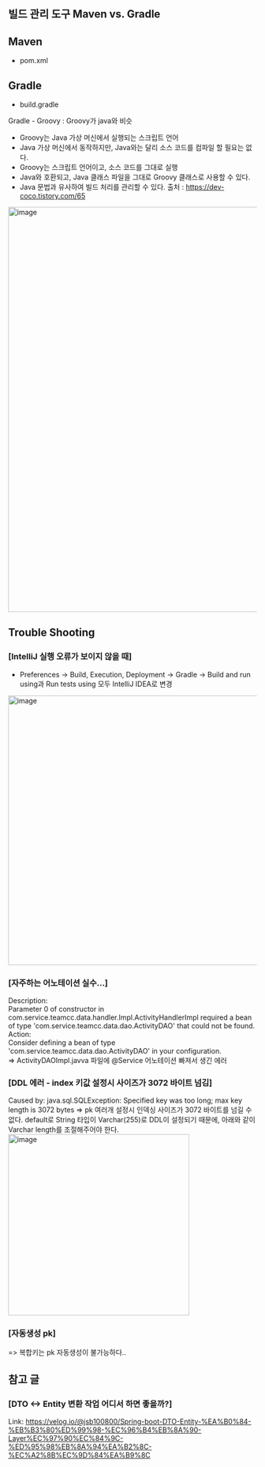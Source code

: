 ## 빌드 관리 도구 Maven vs. Gradle
## Maven
- pom.xml

## Gradle
- build.gradle

Gradle - Groovy : Groovy가 java와 비슷   
- Groovy는 Java 가상 머신에서 실행되는 스크립트 언어
- Java 가상 머신에서 동작하지만, Java와는 달리 소스 코드를 컴파일 할 필요는 없다.
- Groovy는 스크립트 언어이고, 소스 코드를 그대로 실행
- Java와 호환되고, Java 클래스 파일을 그대로 Groovy 클래스로 사용할 수 있다.
- Java 문법과 유사하여 빌드 처리를 관리할 수 있다.
출처 : https://dev-coco.tistory.com/65

<img width="820" alt="image" src="https://github.com/YeJi222/Ver2.0/assets/70511859/0e030e74-b1ca-4d50-9872-04ca01840eff">

## Trouble Shooting
### [IntelliJ 실행 오류가 보이지 않을 때]    
- Preferences -> Build, Execution, Deployment -> Gradle -> Build and run using과 Run tests using 모두 IntelliJ IDEA로 변경
<img width="546" alt="image" src="https://github.com/YeJi222/Ver2.0/assets/70511859/c9d36086-8c49-4ce6-bd0d-236eccaab516">

### [자주하는 어노테이션 실수...]
Description:   
Parameter 0 of constructor in com.service.teamcc.data.handler.Impl.ActivityHandlerImpl required a bean of type 'com.service.teamcc.data.dao.ActivityDAO' that could not be found.   
Action:   
Consider defining a bean of type 'com.service.teamcc.data.dao.ActivityDAO' in your configuration.   
=> ActivityDAOImpl.javva 파일에 @Service 어노테이션 빠져서 생긴 에러

### [DDL 에러 - index 키값 설정시 사이즈가 3072 바이트 넘김]
Caused by: java.sql.SQLException: Specified key was too long; max key length is 3072 bytes
=> pk 여러개 설정시 인덱싱 사이즈가 3072 바이트를 넘길 수 없다. default로 String 타입이 Varchar(255)로 DDL이 설정되기 때문에, 아래와 같이 Varchar length를 조절해주어야 한다.   
<img width="367" alt="image" src="https://github.com/YeJi222/Ver2.0/assets/70511859/5d77f29e-d0e4-46e8-85ab-c3cc472c4186">

### [자동생성 pk]
=> 복합키는 pk 자동생성이 불가능하다..

## 참고 글
### [DTO <-> Entity 변환 작업 어디서 하면 좋을까?]
Link: https://velog.io/@jsb100800/Spring-boot-DTO-Entity-%EA%B0%84-%EB%B3%80%ED%99%98-%EC%96%B4%EB%8A%90-Layer%EC%97%90%EC%84%9C-%ED%95%98%EB%8A%94%EA%B2%8C-%EC%A2%8B%EC%9D%84%EA%B9%8C     

